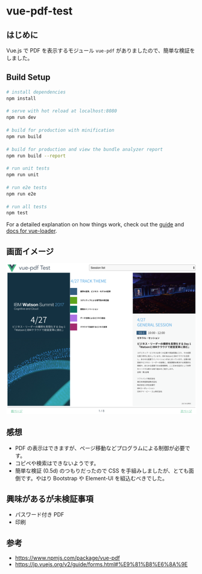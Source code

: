 # vue-pdf-test

## はじめに
Vue.js で PDF を表示するモジュール `vue-pdf` がありましたので、簡単な検証をしました。

## Build Setup

``` bash
# install dependencies
npm install

# serve with hot reload at localhost:8080
npm run dev

# build for production with minification
npm run build

# build for production and view the bundle analyzer report
npm run build --report

# run unit tests
npm run unit

# run e2e tests
npm run e2e

# run all tests
npm test
```

For a detailed explanation on how things work, check out the [guide](http://vuejs-templates.github.io/webpack/) and [docs for vue-loader](http://vuejs.github.io/vue-loader).

## 画面イメージ
![画面イメージ](doc/sample.png)

## 感想
* PDF の表示はできますが、ページ移動などプログラムによる制御が必要です。
* コピペや検索はできないようです。
* 簡単な検証 (0.5d) のつもりだったので CSS を手組みしましたが、とても面倒です。やはり Bootstrap や Element-UI を組込むべきでした。

## 興味があるが未検証事項
* パスワード付き PDF
* 印刷

## 参考
* https://www.npmjs.com/package/vue-pdf
* https://jp.vuejs.org/v2/guide/forms.html#%E9%81%B8%E6%8A%9E
